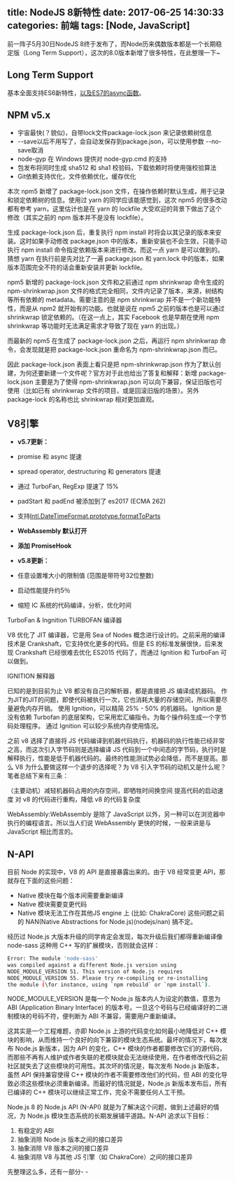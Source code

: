 title: NodeJS 8新特性
date: 2017-06-25 14:30:33
categories: 前端
tags: [Node, JavaScript]
---
前一阵子5月30日NodeJS 8终于发布了，而Node历来偶数版本都是一个长期稳定版（Long Term Support），这次的8.0版本新增了很多特性，在此整理一下~
<!--more-->

## Long Term Support

基本全面支持ES6新特性，[以及ES7的async函数](http://node.green/#ES2017-features-async-functions)。

## NPM v5.x

- 宇宙最快(？貌似)，自带lock文件package-lock.json 来记录依赖树信息
- --save以后不用写了，会自动发保存到package.json，可以使用参数 --no-save取消
- node-gyp 在 Windows 提供对 node-gyp.cmd 的支持
- 包发布将同时生成 sha512 和 sha1 校验码，下载依赖时将使用强校验算法
- Git依赖支持优化，文件依赖优化，缓存优化

本次 npm5 新增了 package-lock.json 文件，在操作依赖时默认生成，用于记录和锁定依赖树的信息。使用过 yarn 的同学应该能感觉到，这次 npm5 的很多改动都有参考 yarn，这里估计也是在 yarn 的 lockfile 大受欢迎的背景下做出了这个修改（其实之前的 npm 版本并不是没有 lockfile）。

生成 package-lock.json 后，重复执行 npm install 时将会以其记录的版本来安装。这时如果手动修改 package.json 中的版本，重新安装也不会生效，只能手动执行 npm install 命令指定依赖版本来进行修改。而这一点 yarn 是可以做到的。猜想 yarn 在执行前是先对比了一遍 package.json 和 yarn.lock 中的版本，如果版本范围完全不符的话会重新安装并更新 lockfile。

npm5 新增的 package-lock.json 文件和之前通过 npm shrinkwrap 命令生成的 npm-shrinkwrap.json 文件的格式完全相同，文件内记录了版本，来源，树结构等所有依赖的 metadata。需要注意的是 npm shrinkwrap 并不是一个新功能特性，而是从 npm2 就开始有的功能。也就是说在 npm5 之前的版本也是可以通过 shrinkwrap 锁定依赖的。（在这一点上，其实 Facebook 也是早期在使用 npm shrinkwrap 等功能时无法满足需求才导致了现在 yarn 的出现。）

而最新的 npm5 在生成了 package-lock.json 之后，再运行 npm shrinkwrap 命令，会发现就是把 package-lock.json 重命名为 npm-shrinkwrap.json 而已。

因此 package-lock.json 表面上看只是把 npm-shrinkwrap.json 作为了默认创建，为何还要新建一个文件呢？官方对于此也给出了答复和解释：新增 package-lock.json 主要是为了使得 npm-shrinkwrap.json 可以向下兼容，保证旧版也可使用（比如已有 shrinkwrap 文件的项目，或是回滚旧版的场景）。另外 package-lock 的名称也比 shrinkwrap 相对更加直观。

## V8引擎

- **v5.7更新：**
- promise 和 async 提速
- spread operator, destructuring 和 generators 提速
- 通过 TurboFan, RegExp 提速了 15%
- padStart 和 padEnd 被添加到了 es2017 (ECMA 262)
- 支持[Intl.DateTimeFormat.prototype.formatToParts](https://developer.mozilla.org/en-US/docs/Web/JavaScript/Reference/Global_Objects/DateTimeFormat)
- **WebAssembly 默认打开**
- **添加 PromiseHook**


- **v5.8更新：**
- 任意设置堆大小的限制值 (范围是带符号32位整数)
- 启动性能提升约5％
- 缩短 IC 系统的代码编译，分析，优化时间

TurboFan & Ingnition
TURBOFAN 编译器

V8 优化了 JIT 编译器，它是用 Sea of Nodes 概念进行设计的。之前采用的编译技术是 Crankshaft，它支持优化更多的代码。但是 ES 的标准发展很快，后来发现 Crankshaft 已经很难去优化 ES2015 代码了，而通过 Ignition 和 TurboFan 可以做到。

IGNITION 解释器

已知的是到目前为止 V8 都没有自己的解析器，都是直接把 JS 编译成机器码。
作为JIT的JIT的问题，即使代码被执行一次，它也消耗大量的存储空间，所以需要尽量避免内存开销。
使用 Ignition，可以精简 25% - 50% 的机器码。
Ignition 是没有依赖 Turbofan 的底层架构，它采用宏汇编指令。为每个操作码生成一个字节码处理程序。
通过 Ignition 可以较少系统内存使用情况。

之前 v8 选择了直接将 JS 代码编译到机器代码执行，机器码的执行性能已经非常之高，而这次引入字节码则是选择编译 JS 代码到一个中间态的字节码，执行时是解释执行，性能是低于机器代码的。最终的性能测试势必会降低，而不是提高。那么 V8 为什么要做这样一个退步的选择呢？为 V8 引入字节码的动机又是什么呢？笔者总结下来有三条：

（主要动机）减轻机器码占用的内存空间，即牺牲时间换空间
提高代码的启动速度
对 v8 的代码进行重构，降低 v8 的代码复杂度

WebAssembly:WebAssembly 是除了 JavaScript 以外，另一种可以在浏览器中执行的编程语言。所以当人们说 WebAssembly 更快的时候，一般来讲是与 JavaScript 相比而言的。

## N-API

目前 Node 的实现中，V8 的 API 是直接暴露出来的。由于 V8 经常变更 API，那就存在下面的这些问题：

- Native 模块在每个版本间需要重新编译
- Native 模块需要变更代码
- Native 模块无法工作在其他JS engine 上 (比如: ChakraCore)
这些问题之前的 NAN(Native Abstractions for Node.js)(nodejs/nan) 搞不定。


经历过 Node.js 大版本升级的同学肯定会发现，每次升级后我们都得重新编译像 node-sass 这种用 C++ 写的扩展模块，否则就会这样：

```sh
Error: The module 'node-sass'
was compiled against a different Node.js version using
NODE_MODULE_VERSION 51. This version of Node.js requires
NODE_MODULE_VERSION 55. Please try re-compiling or re-installing
the module (\for instance, using `npm rebuild` or `npm install`).
```

NODE_MODULE_VERSION 是每一个 Node.js 版本内人为设定的数值，意思为 ABI (Application Binary Interface) 的版本号。一旦这个号码与已经编译好的二进制模块的号码不符，便判断为 ABI 不兼容，需要用户重新编译。

这其实是一个工程难题，亦即 Node.js 上游的代码变化如何最小地降低对 C++ 模块的影响，从而维持一个良好的向下兼容的模块生态系统。最坏的情况下，每次发布 Node.js 新版本，因为 API 的变化，C++ 模块的作者都要修改它们的源代码，而那些不再有人维护或作者失联的老模块就会无法继续使用，在作者修改代码之前社区就失去了这些模块的可用性。其次坏的情况是，每次发布 Node.js 新版本，虽然 API 保持兼容使得 C++ 模块的作者不需要修改他们的代码，但 ABI 的变化导致必须这些模块必须重新编译。而最好的情况就是，Node.js 新版本发布后，所有已编译的 C++ 模块可以继续正常工作，完全不需要任何人工干预。


Node.js 8 的 Node.js API (N-API) 就是为了解决这个问题，做到上述最好的情况，为 Node.js 模块生态系统的长期发展铺平道路。N-API 追求以下目标：
1. 有稳定的 ABI
2. 抽象消除 Node.js 版本之间的接口差异
3. 抽象消除 V8 版本之间的接口差异
4. 抽象消除 V8 与其他 JS 引擎（如 ChakraCore）之间的接口差异

先整理这么多，还有一部分- -
